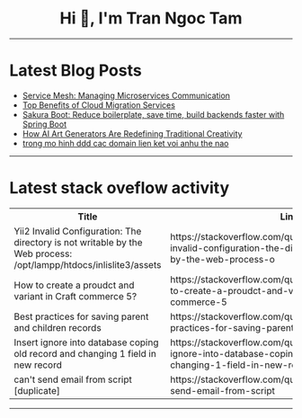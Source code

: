 <h1 align="center">Hi 👋, I'm Tran Ngoc Tam</h1>

---

# Latest Blog Posts 
<!-- BLOG-POST-LIST:START -->
- [Service Mesh: Managing Microservices Communication](https://dev.to/vipulkumarsviit/service-mesh-managing-microservices-communication-303b)
- [Top Benefits of Cloud Migration Services](https://dev.to/brilworks/top-benefits-of-cloud-migration-services-20ni)
- [Sakura Boot: Reduce boilerplate, save time, build backends faster with Spring Boot](https://dev.to/malcolmsansen/sakura-boot-reduce-boilerplate-save-time-build-backends-faster-with-spring-boot-2jd8)
- [How AI Art Generators Are Redefining Traditional Creativity](https://dev.to/jonaslee/how-ai-art-generators-are-redefining-traditional-creativity-8fi)
- [trong mo hinh ddd cac domain lien ket voi anhu the nao](https://dev.to/timthoi/trong-mo-hinh-ddd-cac-domain-lien-ket-voi-anhu-the-nao-91o)
<!-- BLOG-POST-LIST:END -->

---

# Latest stack oveflow activity
<table>
  <tr><th>Title</th><th>Link</th></tr>
  <!-- STACKOVERFLOW:START --><tr><td>Yii2 Invalid Configuration: The directory is not writable by the Web process: /opt/lampp/htdocs/inlislite3/assets</td><td>https://stackoverflow.com/questions/79202058/yii2-invalid-configuration-the-directory-is-not-writable-by-the-web-process-o</td></tr><tr><td>How to create a proudct and variant in Craft commerce 5?</td><td>https://stackoverflow.com/questions/79202046/how-to-create-a-proudct-and-variant-in-craft-commerce-5</td></tr><tr><td>Best practices for saving parent and children records</td><td>https://stackoverflow.com/questions/79201796/best-practices-for-saving-parent-and-children-records</td></tr><tr><td>Insert ignore into database coping old record and changing 1 field in new record</td><td>https://stackoverflow.com/questions/79201488/insert-ignore-into-database-coping-old-record-and-changing-1-field-in-new-record</td></tr><tr><td>can&#39;t send email from script [duplicate]</td><td>https://stackoverflow.com/questions/79201159/cant-send-email-from-script</td></tr><!-- STACKOVERFLOW:END -->
</table>

---


